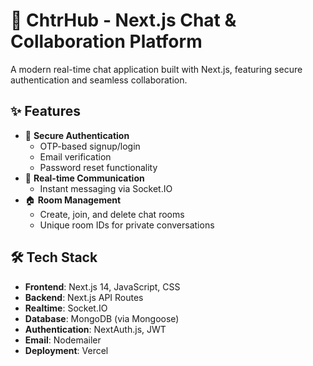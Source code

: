# 🚀 ChtrHub - Next.js Chat & Collaboration Platform


A modern real-time chat application built with Next.js, featuring secure authentication and seamless collaboration.

## ✨ Features

- 🔐 **Secure Authentication**
  - OTP-based signup/login
  - Email verification
  - Password reset functionality
- 💬 **Real-time Communication**
  - Instant messaging via Socket.IO
- 🏠 **Room Management**
  - Create, join, and delete chat rooms
  - Unique room IDs for private conversations

## 🛠️ Tech Stack

- **Frontend**: Next.js 14, JavaScript, CSS
- **Backend**: Next.js API Routes
- **Realtime**: Socket.IO
- **Database**: MongoDB (via Mongoose)
- **Authentication**: NextAuth.js, JWT
- **Email**: Nodemailer
- **Deployment**: Vercel
